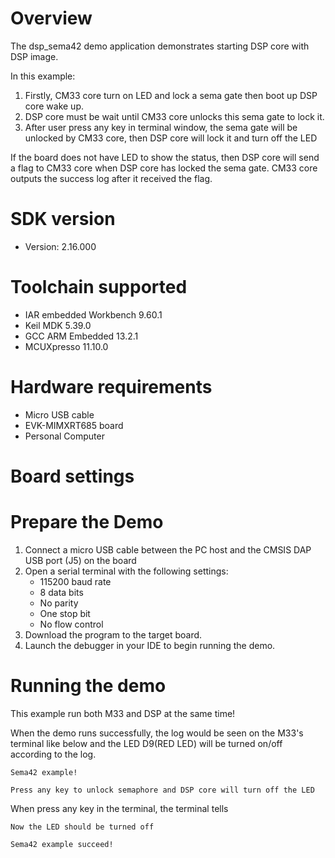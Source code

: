 Overview
========

The dsp_sema42 demo application demonstrates starting DSP core with DSP image.

In this example:
1. Firstly, CM33 core turn on LED  and lock a sema gate then boot up DSP core wake up.
2. DSP core must be wait until CM33 core unlocks this sema gate to lock it.
3. After user press any key in terminal window, the sema gate will be unlocked by CM33 core,
then DSP core will lock it and turn off the LED

If the board does not have LED to show the status, then DSP core will send a flag
to CM33 core when DSP core has locked the sema gate. CM33 core outputs the success log
after it received the flag.


SDK version
===========
- Version: 2.16.000

Toolchain supported
===================
- IAR embedded Workbench  9.60.1
- Keil MDK  5.39.0
- GCC ARM Embedded  13.2.1
- MCUXpresso  11.10.0

Hardware requirements
=====================
- Micro USB cable
- EVK-MIMXRT685 board
- Personal Computer

Board settings
==============


Prepare the Demo
================
1.  Connect a micro USB cable between the PC host and the CMSIS DAP USB port (J5) on the board
2.  Open a serial terminal with the following settings:
    - 115200 baud rate
    - 8 data bits
    - No parity
    - One stop bit
    - No flow control
3.  Download the program to the target board.
4.  Launch the debugger in your IDE to begin running the demo.

Running the demo
================
This example run both M33 and DSP at the same time! 

When the demo runs successfully, the log would be seen on the M33's terminal like below
and the LED D9(RED LED) will be turned on/off according to the log.

~~~~~~~~~~~~~~~~~~~~~
Sema42 example!

Press any key to unlock semaphore and DSP core will turn off the LED
~~~~~~~~~~~~~~~~~~~~~

When press any key in the terminal, the terminal tells

~~~~~~~~~~~~~~~~~~~~~
Now the LED should be turned off

Sema42 example succeed!
~~~~~~~~~~~~~~~~~~~~~
